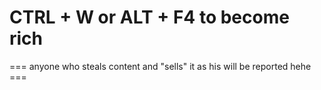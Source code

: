 # CTRL + W or ALT + F4 to become rich
=== anyone who steals content and "sells" it as his will be reported hehe ===
